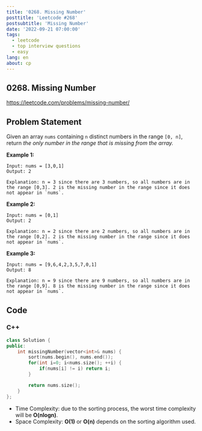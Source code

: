```yaml
---
title: '0268. Missing Number'
posttitle: 'Leetcode #268'
postsubtitle: 'Missing Number'
date: '2022-09-21 07:00:00'
tags:
  - leetcode
  - top interview questions
  - easy
lang: en
about: cp
---
```


## 0268. Missing Number

https://leetcode.com/problems/missing-number/

## Problem Statement

Given an array `nums` containing `n` distinct numbers in the range `[0, n]`, return _the only number in the range that is missing from the array._

**Example 1:**

```text
Input: nums = [3,0,1]
Output: 2

Explanation: n = 3 since there are 3 numbers, so all numbers are in the range [0,3]. 2 is the missing number in the range since it does not appear in `nums`.
```

**Example 2:**

```text
Input: nums = [0,1]
Output: 2

Explanation: n = 2 since there are 2 numbers, so all numbers are in the range [0,2]. 2 is the missing number in the range since it does not appear in `nums`.
```

**Example 3:**

```text
Input: nums = [9,6,4,2,3,5,7,0,1]
Output: 8

Explanation: n = 9 since there are 9 numbers, so all numbers are in the range [0,9]. 8 is the missing number in the range since it does not appear in `nums`.
```

## Code

### C++

```cpp
class Solution {
public:
    int missingNumber(vector<int>& nums) {
        sort(nums.begin(), nums.end());
        for(int i=0; i<nums.size(); ++i) {
            if(nums[i] != i) return i;
        }

        return nums.size();
    }
};
```

- Time Complexity: due to the sorting process, the worst time complexity will be **O(nlogn)**.
- Space Complexity: **O(1)** or **O(n)** depends on the sorting algorithm used.
